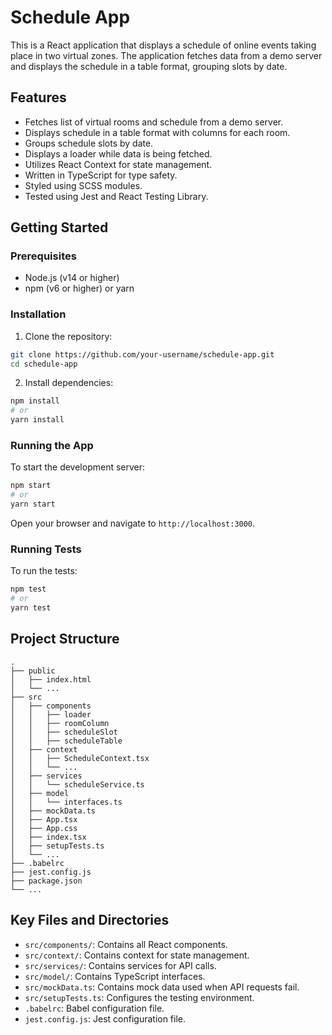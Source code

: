 # Schedule App

This is a React application that displays a schedule of online events taking place in two virtual zones. The application fetches data from a demo server and displays the schedule in a table format, grouping slots by date.

## Features

- Fetches list of virtual rooms and schedule from a demo server.
- Displays schedule in a table format with columns for each room.
- Groups schedule slots by date.
- Displays a loader while data is being fetched.
- Utilizes React Context for state management.
- Written in TypeScript for type safety.
- Styled using SCSS modules.
- Tested using Jest and React Testing Library.

## Getting Started

### Prerequisites

- Node.js (v14 or higher)
- npm (v6 or higher) or yarn

### Installation

1. Clone the repository:

```sh
git clone https://github.com/your-username/schedule-app.git
cd schedule-app
```

2. Install dependencies:

```sh
npm install
# or
yarn install
```

### Running the App

To start the development server:

```sh
npm start
# or
yarn start
```

Open your browser and navigate to `http://localhost:3000`.

### Running Tests

To run the tests:

```sh
npm test
# or
yarn test
```

## Project Structure

```
.
├── public
│   ├── index.html
│   └── ...
├── src
│   ├── components
│   │   ├── loader
│   │   ├── roomColumn
│   │   ├── scheduleSlot
│   │   ├── scheduleTable
│   ├── context
│   │   ├── ScheduleContext.tsx
│   │   └── ...
│   ├── services
│   │   └── scheduleService.ts
│   ├── model
│   │   └── interfaces.ts
│   ├── mockData.ts
│   ├── App.tsx
│   ├── App.css
│   ├── index.tsx
│   ├── setupTests.ts
│   └── ...
├── .babelrc
├── jest.config.js
├── package.json
└── ...
```

## Key Files and Directories

- `src/components/`: Contains all React components.
- `src/context/`: Contains context for state management.
- `src/services/`: Contains services for API calls.
- `src/model/`: Contains TypeScript interfaces.
- `src/mockData.ts`: Contains mock data used when API requests fail.
- `src/setupTests.ts`: Configures the testing environment.
- `.babelrc`: Babel configuration file.
- `jest.config.js`: Jest configuration file.
